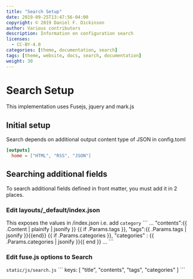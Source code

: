 ```yaml
---
title: "Search Setup"
date: 2019-09-25T13:47:56-04:00
copyright: © 2019 Daniel F. Dickinson
author: Various contributors
description: Information on configuration search
licenses:
  - CC-BY-4.0
categories: [theme, documentation, search]
tags: [theme, website, docs, search, documentation]
weight: 30
---
```


# Search Setup

This implementation uses Fusejs, jquery and mark.js


## Initial setup

Search  depends on additional output content type of JSON in config.toml
```toml
[outputs]
  home = ["HTML", "RSS", "JSON"]
```

## Searching additional fields

To search additional fields defined in front matter, you must add it in 2 places.

### Edit layouts/_default/index.json
This exposes the values in /index.json
i.e. add `category`
\```
...
  "contents":{{ .Content | plainify | jsonify }}
  {{ if .Params.tags }},
  "tags":{{ .Params.tags | jsonify }}{{end}}
  {{ if .Params.categories }},
  "categories" : {{ .Params.categories | jsonify }}{{ end }}
...
\```

### Edit fuse.js options to Search
`static/js/search.js`
\```
keys: [
  "title",
  "contents",
  "tags",
  "categories"
]
\```
